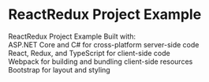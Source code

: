 # ReactRedux Project Example 

ReactRedux Project Example Built with: <br/>
ASP.NET Core and C# for cross-platform server-side code <br/>
React, Redux, and TypeScript for client-side code <br/>
Webpack for building and bundling client-side resources <br/>
Bootstrap for layout and styling <br/>
